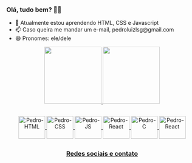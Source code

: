 <h3> Olá, tudo bem? 👋🤙 </h3>

<ul>
  <li> 🌱 Atualmente estou aprendendo HTML, CSS e Javascript </li>
  <li> 📫 Caso queira me mandar um e-mail, pedroluizlsg@gmail.com </li>
  <li> 😄 Pronomes: ele/dele </li>
</ul>

<div align="center">
  <a href="https://github.com/pllsg96">
  <img height="150em" src="https://github-readme-stats.vercel.app/api?username=pllsg96&show_icons=true&theme=vision-friendly-dark&include_all_commits=true&count_private=true">
  <img height="150em" src="https://github-readme-stats.vercel.app/api/top-langs/?username=pllsg96&layout=compact&langs_count=7&theme=vision-friendly-dark">
</div>
  
  ##
  <div align="center">
    <img align="center" alt="Pedro-HTML" height="60px" width="70px" src="https://cdn.jsdelivr.net/gh/devicons/devicon/icons/html5/html5-original.svg">
    <img align="center" alt="Pedro-CSS" height="60px" width="70px" src="https://cdn.jsdelivr.net/gh/devicons/devicon/icons/css3/css3-original.svg">
    <img align="center" alt="Pedro-JS" height="60px" width="70px" src="https://cdn.jsdelivr.net/gh/devicons/devicon/icons/javascript/javascript-original.svg">
    <img align="center" alt="Pedro-React" height="60px" width="70px" src="https://cdn.jsdelivr.net/gh/devicons/devicon/icons/react/react-original.svg">
    <img align="center" alt="Pedro-C" height="60px" width="70px" src="https://cdn.jsdelivr.net/gh/devicons/devicon/icons/c/c-original.svg">
    <img align="center" alt="Pedro-React" height="60px" width="70px" src="https://cdn.jsdelivr.net/gh/devicons/devicon/icons/linux/linux-original.svg">
  </div>  
  
  ##
  <div align ="center">
    <h3> Redes sociais e contato </h3>
  </div>
